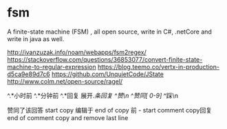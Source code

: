 # fsm
 A finite-state machine (FSM) , all open source, write in C#, .netCore and write in java as well.

 
 
 http://ivanzuzak.info/noam/webapps/fsm2regex/
 https://stackoverflow.com/questions/36853077/convert-finite-state-machine-to-regular-expression
 https://blog.teemo.co/vertx-in-production-d5ca9e89d7c6
 https://github.com/UnquietCode/JState
 http://www.colm.net/open-source/ragel/
 


^.*小时前
^.*分钟前
^.*回复
展开.*条回复
^​赞\n
^​赞同[ 0-9]*
^​踩\n


赞同了该回答 start copy
编辑于 end of copy
前 - start comment copy
​回复  end of comment copy and remove last line